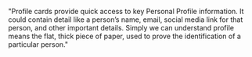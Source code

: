 "Profile cards provide quick access to key Personal Profile information.
It could contain detail like a person’s name, email, social media link for that person, and other important details. 
Simply we can understand profile means the flat, thick piece of paper, used to prove the identification of a particular person."
